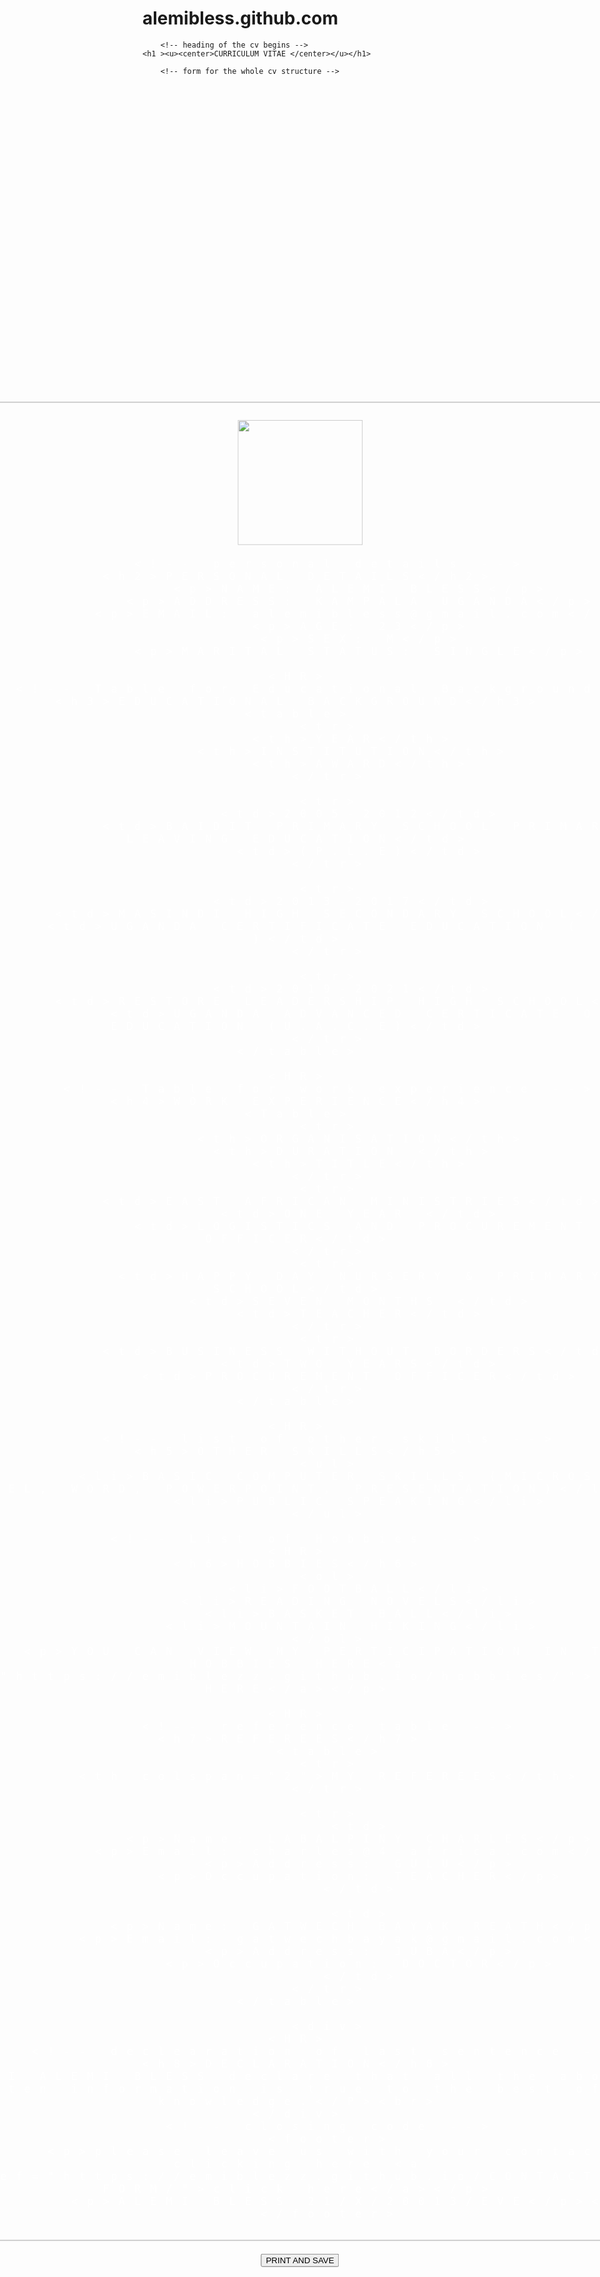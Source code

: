 # alemibless.github.com
<html>
<!-- the title of my website -->	
<head>
	<title>MY PERSONEL CV</title>
</head>
	
		<!-- heading of the cv begins -->
	<h1 ><u><center>CURRICULUM VITAE </center></u></h1>

		<!-- form for the whole cv structure -->
<body>
<div class="container">
<div class="content">
<form>
	<fieldset>
		<!-- the frame for my picture -->

<img src="https://avatars.githubusercontent.com/u/107726040?v=4"
height="200"
width="200" >

		<!-- personal details -->
	<h2>PERSONAL DETAILS</h2>
			<p>NAME: ALEMI BLESS</p>
			<p>ADDRESS: KAMPALA UGANDA</p>
			<p>EMAIL: alemibless@gmail.com</p>
			<p>AGE: 23</p>
			<p>SEX: M</p>
			<p>MARITAL STATUS: SINGLE</p>

	<HR>
		<!-- Table for Educational Background-->
	<h3>EDUCATIONAL BACKGROUND</h3>
	<table>
		<tr>
			<th>YEAR</th> 
			<th>INSTITUTION</th> 
			<th>AWARD</th>
		</tr>
		
		<tr>
			<td>2005-2012</td>
			<td>BAIDIT PRIMARY SCHOOL PRIMARY LEAVING EDUCATION</td>
			<td>(P.L.E)</td>
		</tr>

		<tr>
			<td>2013-2017</td> 
			<td>MASINDI HIGH SECONDARY SCHOOL</td> 
			<td>UGANDA CERTIFICATE EDUCATION ( U.C.E )</td>
		</tr>

		<tr>
			<td>2019-2021</td> 
			<td>RESTORE LEADERSHIP HIGH SCHOOL</td>
			<td>UGANDA ADVANCED CERTICATE OF EDUCATION (U.A.C.E)</td>
		</tr>
	</table>

	<HR>
		<!-- Table for work experience -->
	<h4>WORK EXPERIENCE</h4>
	<Table>
		<tr>
			<th>ORGANISATION</th>
			<th>DURATION </th> 
			<th>TITLE</th>
		</tr>
		<tr>
			<td>EAST AFRICAN MINISTRIES</td> 
			<td>ONE YEAR </td>
			<td>LOGISTICS AND PROCUREMENT OFFICER</td>
		</tr>
		<tr>
			<td>HAPPY DAY NURSERY & PRIMARY SCHOOL</td>
			<td>SEVEN MONTHS </td>
			<td>TEACHER</td>
		</tr>
		<tr>
			<td>BUSINESS WITHOUT BORDERS</td>
			<td>TWO YEARS</td>
			<td>PROCUREMENT OFFICER</td>
		</tr>
	</table>

	<HR>
		<!-- list of other skills -->
	<h5>OTHER SKILLS</h5>
		<ul>
			<li>BASIC COMPUTER SKILLS (MICROSOFT EXCEL, WORD, POWERPOINT, PRESENTATION)</li>
			<li>PUBLIC SPEAKING</li>
		</ul>

	<!-- List of Hobbies -->
	<HR>
	<h6>HOBBIES</h6>
		<ol>
			<li>FOOTBALL</li>
			<li>READING NOVELS</li>
			<li>BASKET BALL</li>
			<li>MOUNTAIN HIKING</li> 
		</ol>
		<p>YOU CAN VIEW MY PERTICIPATION IN THE HOBBIES HERE<a href="https://emiblezz.github.io/hobbies/">CLICK HERE</a></p>

	<HR>
		<!-- reference table -->
	<h7>REFEREES</h7> 
		<table>
		<tr>
		<th colspan="2">MY REFEREES</th>
		</tr>
		
		<tr>
			<td>
			<p>Name: LABALPINY CHARLES</p>
			<p>Email: charles@4-africa.com</p>
			<p>Address: GULU</p>
			<p>Occupation: TEACHER</p>
			</td>

			<td>
			<p>Name: GATWECH BAYAK REATH</p>
			<p>Email: gatwechbayak@gmail.com</p>
			<p>Address: JUBA</p>
			<p>Occupation: DOCTOR</p>
			</td>
		</tr>
	</table>
	
		<div>
	<HR>
		<!-- declearation of last sentence -->
	<h8>DECLARATION</h8>
	<p>I ALEMI BLESS declare that all the above written information is true to the best of my knowledge.</P><br>
	</div>
		<!-- closing code -->
		<footer>
			<p>please leave us with your contacts by clicking here <a href="https://emiblezz.github.io/CONTACTS-FORM/">click here</a></p>
			<p>ALEMI BLESS 21/X/20013/EVE</p><br>
		</footer>

</fieldset>
</form>
		<button type="button" onclick="window.print()">PRINT AND SAVE</button>
</div>
</div>
</body>	
<style>
.container {
        width:100%;
        height:100vh;
        over-flow: hidden;
        background-image:url(https://media.istockphoto.com/illustrations/communication-contact-network-background-illustration-illustration-id1415992464?k=20&m=1415992464&s=612x612&w=0&h=UFYAxbVnWaenVlBLRLeAmph-knkN8e8b1sagVR0mPmQ=);
        background-size:cover;
        background-repeat: no-repeat;
        animation:change 30s infinite ease-in-out;
        justify-content: center;
        text-align: center;
        position:relative;
        background-position:center;
         }
         .content{
         position: absolute;
         top:50%;
         left:50%;
         transform: translate(-50%,-50%);
         }
         .content{
         font-size: 20px;
         letter-spacing:15px;
         color:white;
         }
 @keyframes change{
            0%
            {
            background-image:url(https://media-exp1.licdn.com/dms/image/C4E03AQFPTD7TZHE-cQ/profile-displayphoto-shrink_400_400/0/1660079051575?e=1668643200&v=beta&t=ea-Mjzz_KwfYu13MGLlw2qG9Sy4OYV0h4grKvgsOLCU);
            }
            20%
            {
            background-image:url(https://media.istockphoto.com/vectors/artificial-intelligence-technology-web-background-virtual-concept-vector-id1280193684?k=20&m=1280193684&s=612x612&w=0&h=xWID50oA_LxOM3qh6KkUEGQjBuxyXr_YFCHzS4rj_HA=);
            }
            40%
            {
            background-image:url(https://media.istockphoto.com/vectors/modern-science-or-technology-abstract-background-using-cogwheel-spot-vector-id1354854617?k=20&m=1354854617&s=612x612&w=0&h=PbqPHABOWsxeVAWCe8dx520yhfndxk3uFTQQU40f8es=);
            }
            60%
            {
            background-image:url(https://media.istockphoto.com/photos/abstract-digital-cyber-space-background-picture-id1280927712?k=20&m=1280927712&s=612x612&w=0&h=cO1npkdyW1pXSvGJdgsVDHqgq-yPJ4Ax9CJe4nyhLzM=);
            }
            80%
            {
            background-image:url(https://media.istockphoto.com/photos/digitizing-robot-hand-trying-to-catch-globe-picture-id1383940434?k=20&m=1383940434&s=612x612&w=0&h=O-mdi0ZjJQDZ8f_0Yrrk0QFsqUNwdyJ94H3bHmZ4Mn0=);
            }
            100%
            {
            background-image:url(https://media.istockphoto.com/photos/digitizing-robot-hand-trying-to-catch-globe-picture-id1383940434?k=20&m=1383940434&s=612x612&w=0&h=O-mdi0ZjJQDZ8f_0Yrrk0QFsqUNwdyJ94H3bHmZ4Mn0=);
            }

        }
</style>
</html>
